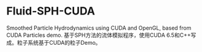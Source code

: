 # Fluid-SPH-CUDA
Smoothed Particle Hydrodynamics using CUDA and OpenGL, based from CUDA Particles demo.
基于SPH方法的流体模拟程序，使用CUDA 6.5和C++写成。粒子系统基于CUDA的粒子Demo。
